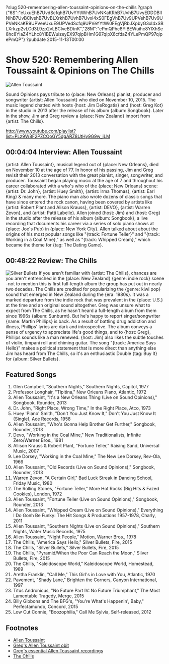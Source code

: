 ?slug 520-remembering-allen-toussaint-opinions-on-the-chills
?graph {"6S":"eUxuEhB7UvdScfqhB7UvYYtWihB7UvNKaKRhB7UvhB7UvyEDDDBIINihB7UvBClvehB7UvBLXrkhB7UvhB7UvxI4xS0FEgVhB7Uv9UPVehB7Uv9UPVeNKaKR9UPVeeUxuE9UPVedScfq9UPVeYYtWi0FEgVjRbJXpbyG3xI4xSBLXrkzp2vLCd3L9zp2vLBClveBDtnK","28M":"ePmQPhc8YlBEWuihc8YlXhSe8hc8YlaZ4YLhc8YlBEWuizeyEX97qipBHm1G97qipX6cfdaZ4YLePmQP97qipePmQP"}
?pubdate 2015-11-13T00:00

# Show 520: Remembering Allen Toussaint & Opinions on The Chills

![Allen Toussaint](//static.soundopinions.org/images/2015/allentoussaint_web.jpg)

Sound Opinions pays tribute to {place: New Orleans} pianist, producer and songwriter {artist: Allen Toussaint} who died on November 10, 2015. The music legend chatted with hosts {host: Jim DeRogatis} and {host: Greg Kot} in the studio in 2013 after the release of his album {album: Songbook}. Later in the show, Jim and Greg review a {place: New Zealand} import from {artist: The Chills}. 

http://www.youtube.com/playlist?list=PLz9W8F2PZCOoGY5dgARZ8UtHy9G9w_iLM

## 00:04:04 Interview: Allen Toussaint
{artist: Allen Toussaint}, musical legend out of {place: New Orleans}, died on November 10 at the age of 77. In honor of his passing, Jim and Greg revisit their 2013 conversation with the great pianist, singer, songwriter, and producer. Toussaint began playing music at the age of 7 and throughout his career  collaborated with a who's who of the {place: New Orleans} scene: {artist: Dr. John}, {artist: Huey Smith}, {artist: Irma Thomas}, {artist: Earl King} & many more. The piano man also wrote dozens of classic songs that have since entered the rock canon, having been covered by artists like {artist: Robert Plant and Alison Krauss}, {artist: DEVO}, {artist: Warren Zevon}, and {artist: Patti Labelle}. Allen joined {host: Jim} and {host: Greg} in the studio after the release of his album {album: Songbook}, a live recording that documents his career via a series of solo piano shows at {place: Joe's Pub} in {place: New York City}. Allen talked about about the origins of his most popular songs like "{track: Fortune Teller}" and "{track: Working in a Coal Mine}," as well as "{track: Whipped Cream}," which became the theme for {tag: The Dating Game}.


## 00:48:22 Review: The Chills
![Silver Bullets](http://is4.mzstatic.com/image/thumb/Music1/v4/1c/8a/a0/1c8aa0f4-a226-4d05-52ca-550424a518c5/source/600x600bb.jpg "60273058/1024625297")
If you aren't familiar with {artist: The Chills}, chances are you aren't entrenched in the {place: New Zealand} {genre: indie rock} scene –not to mention this is first full-length album the group has put out in nearly two decades. The Chills are credited for popularizing the {genre: kiwi pop} sound that emerged in New Zealand during the {era: 1980s}. It was a marked departure from the indie rock that was prevalent in the {place: U.S.} at the time and an original sound altogether. Greg was unsure what to expect from The Chills, as he hasn't heard a full-length album from them since 1996s {album: Sunburnt}. But he's happy to report singer/songwriter {name: Martin Phillips} is back. As a result of battling drug addiction and illness, Phillips' lyrics are dark and introspective. The album conveys a sense of urgency to appreciate life's good things, and to {host: Greg}, Phillips sounds like a man renewed. {host: Jim} also likes the subtle touches of violin, timpani roll and chiming guitar. The song "{track: America Says Hello}" makes a political statement that is more direct than anything else Jim has heard from The Chills, so it's an enthusiastic Double {tag: Buy It} for {album: Silver Bullets}.  


## Featured Songs

1. Glen Campbell, "Southern Nights," Southern Nights, Capitol, 1977 
1. Professor Longhair, "Tipitina," New Orleans Piano, Atlantic, 1972 
1. Allen Toussaint, "It's a New Orleans Thing (Live on Sound Opinions)," Songbook, Rounder, 2013 
1. Dr. John, "Right Place, Wrong Time," In the Right Place, Atco, 1973
1. Huey 'Piano' Smith, "Don't You Just Know It," Don't You Just Know It (Single), Ace Records, 1958 
1. Allen Toussaint, "Who's Gonna Help Brother Get Further," Songbook, Rounder, 2013 
1. Devo, "Working in the Coal Mine," New Traditionalists, Infinite Zero/Warner Bros., 1981 
1. Allison Krauss & Robert Plant, "Fortune Teller," Raising Sand, Universal Music, 2007 
1. Lee Dorsey, "Working in the Coal Mine," The New Lee Dorsey, Rev-Ola, 1966 
1. Allen Toussaint, "Old Records (Live on Sound Opinions)," Songbook, Rounder, 2013 
1. Warren Zevon, "A Certain Girl," Bad Luck Streak in Dancing School, Friday Music, 1980 
1. The Rolling Stones, "Fortune Teller," More Hot Rocks (Big Hits & Fazed Cookies), London, 1972 
1. Allen Toussaint, "Fortune Teller (Live on Sound Opinions)," Songbook, Rounder, 2013 
1. Allen Toussaint, "Whipped Cream (Live on Sound Opinions)," Everything I Do Gonh Be Funky: The Hit Songs & Productions 1957-1978, Charly, 2011 
1. Allen Toussaint, "Southern Nights (Live on Sound Opinions)," Southern Nights, Water Music Records, 1975 
1. Allen Toussaint, "Night People," Motion, Warner Bros., 1978 
1. The Chills, "America Says Hello," Silver Bullets, Fire, 2015 
1. The Chills, "Silver Bullets," Silver Bullets, Fire, 2015 
1. The Chills, "Pyramid/When the Poor Can Reach the Moon," Silver Bullets, Fire, 2015 
1. The Chills, "Kaleidoscope World," Kaleidoscope World, Homestead, 1989
1. Aretha Franklin, "Call Me," This Girl's in Love with You, Atlantic, 1970 
1. Pavement, "Shady Lane," Brighten the Corners, Canyon International, 1997
1. Titus Andronicus, "No Future Part IV: No Future Triumphant," The Most Lamentable Tragedy, Merge, 2015 
1. Billy Gibbons and The BFG's, "You're What's Happenin', Baby," Perfectamundo, Concord, 2015 
1. Low Cut Connie, "Boozophilia," Call Me Sylvia, Self-released, 2012 

## Footnotes
- [Allen Toussaint](http://allentoussaint.com/)
- [Greg's Allen Toussaint obit](http://www.chicagotribune.com/entertainment/music/kot/ct-allen-toussaint-obit-ent-1111-20151110-column.html)
- [Greg's essential Allen Toussaint recordings](http://www.chicagotribune.com/entertainment/music/kot/ct-allen-toussaint-10-recordings-20151110-column.html)
- [The Chills](https://www.facebook.com/thechills/)
